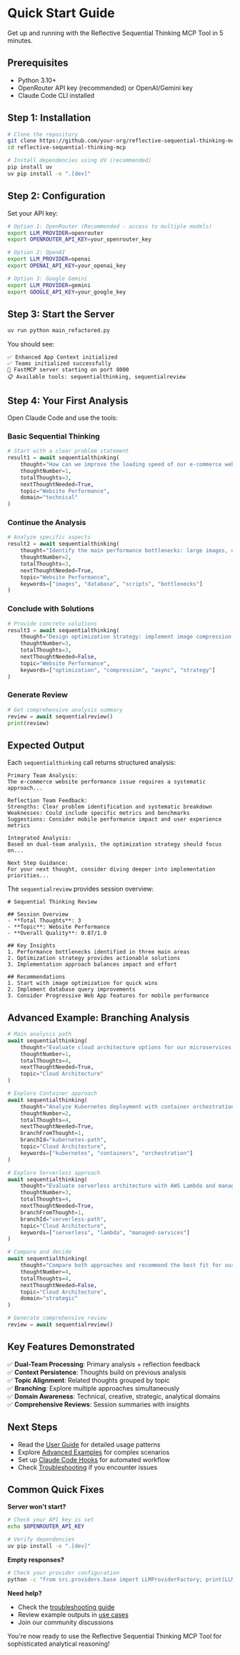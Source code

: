 # Quick Start Guide

Get up and running with the Reflective Sequential Thinking MCP Tool in 5 minutes.

## Prerequisites

- Python 3.10+
- OpenRouter API key (recommended) or OpenAI/Gemini key
- Claude Code CLI installed

## Step 1: Installation

```bash
# Clone the repository
git clone https://github.com/your-org/reflective-sequential-thinking-mcp
cd reflective-sequential-thinking-mcp

# Install dependencies using UV (recommended)
pip install uv
uv pip install -e ".[dev]"
```

## Step 2: Configuration

Set your API key:

```bash
# Option 1: OpenRouter (Recommended - access to multiple models)
export LLM_PROVIDER=openrouter
export OPENROUTER_API_KEY=your_openrouter_key

# Option 2: OpenAI
export LLM_PROVIDER=openai  
export OPENAI_API_KEY=your_openai_key

# Option 3: Google Gemini
export LLM_PROVIDER=gemini
export GOOGLE_API_KEY=your_google_key
```

## Step 3: Start the Server

```bash
uv run python main_refactored.py
```

You should see:
```
✅ Enhanced App Context initialized
✅ Teams initialized successfully  
🚀 FastMCP server starting on port 8000
📋 Available tools: sequentialthinking, sequentialreview
```

## Step 4: Your First Analysis

Open Claude Code and use the tools:

### Basic Sequential Thinking

```python
# Start with a clear problem statement
result1 = await sequentialthinking(
    thought="How can we improve the loading speed of our e-commerce website?",
    thoughtNumber=1,
    totalThoughts=3,
    nextThoughtNeeded=True,
    topic="Website Performance",
    domain="technical"
)
```

### Continue the Analysis

```python
# Analyze specific aspects
result2 = await sequentialthinking(
    thought="Identify the main performance bottlenecks: large images, database queries, and third-party scripts",
    thoughtNumber=2,
    totalThoughts=3,
    nextThoughtNeeded=True,
    topic="Website Performance",
    keywords=["images", "database", "scripts", "bottlenecks"]
)
```

### Conclude with Solutions

```python
# Provide concrete solutions
result3 = await sequentialthinking(
    thought="Design optimization strategy: implement image compression, query optimization, and async script loading",
    thoughtNumber=3,
    totalThoughts=3,
    nextThoughtNeeded=False,
    topic="Website Performance",
    keywords=["optimization", "compression", "async", "strategy"]
)
```

### Generate Review

```python
# Get comprehensive analysis summary
review = await sequentialreview()
print(review)
```

## Expected Output

Each `sequentialthinking` call returns structured analysis:

```
Primary Team Analysis:
The e-commerce website performance issue requires a systematic approach...

Reflection Team Feedback:
Strengths: Clear problem identification and systematic breakdown
Weaknesses: Could include specific metrics and benchmarks
Suggestions: Consider mobile performance impact and user experience metrics

Integrated Analysis:
Based on dual-team analysis, the optimization strategy should focus on...

Next Step Guidance:
For your next thought, consider diving deeper into implementation priorities...
```

The `sequentialreview` provides session overview:

```
# Sequential Thinking Review

## Session Overview
- **Total Thoughts**: 3
- **Topic**: Website Performance
- **Overall Quality**: 0.87/1.0

## Key Insights
1. Performance bottlenecks identified in three main areas
2. Optimization strategy provides actionable solutions
3. Implementation approach balances impact and effort

## Recommendations
1. Start with image optimization for quick wins
2. Implement database query improvements
3. Consider Progressive Web App features for mobile performance
```

## Advanced Example: Branching Analysis

```python
# Main analysis path
await sequentialthinking(
    thought="Evaluate cloud architecture options for our microservices platform",
    thoughtNumber=1,
    totalThoughts=4,
    nextThoughtNeeded=True,
    topic="Cloud Architecture"
)

# Explore Container approach
await sequentialthinking(
    thought="Analyze Kubernetes deployment with container orchestration benefits",
    thoughtNumber=2,
    totalThoughts=4,
    nextThoughtNeeded=True,
    branchFromThought=1,
    branchId="kubernetes-path",
    topic="Cloud Architecture",
    keywords=["kubernetes", "containers", "orchestration"]
)

# Explore Serverless approach  
await sequentialthinking(
    thought="Evaluate serverless architecture with AWS Lambda and managed services",
    thoughtNumber=3,
    totalThoughts=4,
    nextThoughtNeeded=True,
    branchFromThought=1,
    branchId="serverless-path", 
    topic="Cloud Architecture",
    keywords=["serverless", "lambda", "managed-services"]
)

# Compare and decide
await sequentialthinking(
    thought="Compare both approaches and recommend the best fit for our requirements",
    thoughtNumber=4,
    totalThoughts=4,
    nextThoughtNeeded=False,
    topic="Cloud Architecture",
    domain="strategic"
)

# Generate comprehensive review
review = await sequentialreview()
```

## Key Features Demonstrated

✅ **Dual-Team Processing**: Primary analysis + reflection feedback  
✅ **Context Persistence**: Thoughts build on previous analysis  
✅ **Topic Alignment**: Related thoughts grouped by topic  
✅ **Branching**: Explore multiple approaches simultaneously  
✅ **Domain Awareness**: Technical, creative, strategic, analytical domains  
✅ **Comprehensive Reviews**: Session summaries with insights  

## Next Steps

- Read the [User Guide](../user-guide.md) for detailed usage patterns
- Explore [Advanced Examples](advanced.md) for complex scenarios
- Set up [Claude Code Hooks](../hooks.md) for automated workflow
- Check [Troubleshooting](../troubleshooting.md) if you encounter issues

## Common Quick Fixes

**Server won't start?**
```bash
# Check your API key is set
echo $OPENROUTER_API_KEY

# Verify dependencies
uv pip install -e ".[dev]"
```

**Empty responses?**
```bash
# Check your provider configuration
python -c "from src.providers.base import LLMProviderFactory; print(LLMProviderFactory.create_models())"
```

**Need help?**
- Check the [troubleshooting guide](../troubleshooting.md)
- Review example outputs in [use cases](use-cases.md)
- Join our community discussions

You're now ready to use the Reflective Sequential Thinking MCP Tool for sophisticated analytical reasoning!